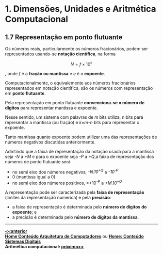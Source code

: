 # 1. Dimensões, Unidades e Aritmética Computacional

## 1.7 Representação em ponto flutuante
Os números reais, particularmente os números fracionários, podem ser representados usando-se **notação científica**, na forma

$$ N=f\times10^e $$

, onde *f* é a **fração ou mantissa** e *e* é o **expoente**.  

Computacionalmente, o equivalemente aos números fracionários representados em notação científica, são os números com representação em **ponto flutuante**.  

Pela representação em ponto flutuante **convenciona-se o número de dígitos** para representar mantissa e expoente.  

Nesse sentido, um sistema com palavras de *m* bits utiliza, *n* bits para representar a mantissa (ou fração) e *k=m-n* bits para representar o expoente.  

Tanto mantissa quanto expoente podem utilizar uma das representações de números negativos discutidas anteriormente.  

Admtindo que a faixa de representação da notação usada para a mantissa seja *-N* a *+M* e para o expoente seja *-P* a *+Q*,a faixa de representação dos números de ponto flutuante será  
- no semi eixo dos números negativos, *-N.10<sup>+Q</sup>* a *-10<sup>-P</sup>*  
- 0 (mantissa igual a 0)   
- no semi eixo dos números positivos, *+10<sup>-P</sup> a *+M.10<sup>+Q</sup>*  

A representação pode ser caracterizada pela **faixa de representação** (limites da representação numerica) e pela **precisão**:  
- a faixa de representação é determinada pelo **número de dígitos do expoente**; e
- a precisão é determinada pelo **número de dígitos da mantissa**. 

___  
**[<<anterior](dimensoesUnidadesAritmeticaComputacional3.md)**    
**[Home Conteúdo Arquitetura de Computadores](/arq_aulas.md)**   ou **[Home: Conteúdo Sistemas Digitais](/sisdig_aulas.md)**    
**Aritmética computacional: [próximo>>](dimensoesUnidadesAritmeticaComputacional5.md)**    
